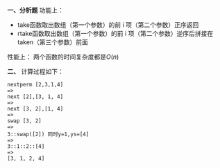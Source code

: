 **一、分析题**
功能上：
- take函数取出数组（第一个参数）的前 i 项（第二个参数）正序返回
- rtake函数取出数组（第一个参数）的前 i 项（第二个参数）逆序后拼接在taken（第三个参数）前面

性能上：
两个函数的时间复杂度都是$O(n)$

**二、**
计算过程如下：
```
nextperm [2,3,1,4]
=>
next [2],[3, 1, 4]
=>
next [3, 2],[1, 4]
=>
swap [3, 2]
=>
3::swap([2]) 同时y=1,ys=[4]
=>
3::1::2::[4]
=>
[3, 1, 2, 4]
```

